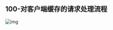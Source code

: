 ## 100-对客户端缓存的请求处理流程
![img](https://raw.githubusercontent.com/fanpan26/nginx-study/master/nginx/nginx-103-20190515200207.png)